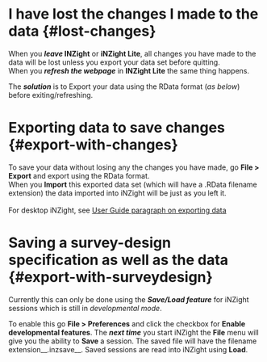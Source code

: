 # I have lost the changes I made to the data {#lost-changes}

When you ___leave_ INZight__ or __iNZight Lite__, all changes you have made to the data will be lost unless you export your data set before quitting.  
When you ___refresh the webpage___ in __INZight Lite__ the same thing happens.

The ___solution___ is to Export your data using the RData format (_as below_) before exiting/refreshing.

# Exporting data to save changes {#export-with-changes}

To save your data without losing any the changes you have made, go __File > Export__ and export using the RData format.  
When you __Import__ this exported data set (which will have a .RData filename extension) the data imported into iNZight will be just as you left it. <br><br>
For desktop iNZight, see [User Guide paragraph on exporting data](../../user_guides/file_options/#export)


# Saving a survey-design specification as well as the data {#export-with-surveydesign}

Currently this can only be done using the ___Save/Load feature___ for iNZight sessions which is still in _developmental mode_.

To enable this go __File > Preferences__ and click the checkbox for __Enable developmental features__. The ___next time___ you start iNZight the __File__ menu will give you the ability to __Save__ a session. The saved file will have the filename extension__.inzsave__. Saved sessions are read into iNZight using __Load__.  

